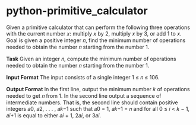 # python-primitive_calculator

Given a primitive calculator that can perform the following three operations with
the current number 𝑥: multiply 𝑥 by 2, multiply 𝑥 by 3, or add 1 to 𝑥. Goal is given a
positive integer 𝑛, find the minimum number of operations needed to obtain the number 𝑛
starting from the number 1.


**Task**
Given an integer 𝑛, compute the minimum number of operations needed to obtain the number 𝑛
starting from the number 1.

**Input Format**
The input consists of a single integer 1 ≤ 𝑛 ≤ 106.

**Output Format**
In the first line, output the minimum number 𝑘 of operations needed to get 𝑛 from 1.
In the second line output a sequence of intermediate numbers. That is, the second line should contain
positive integers 𝑎0, 𝑎2, . . . , 𝑎𝑘−1 such that 𝑎0 = 1, 𝑎𝑘−1 = 𝑛 and for all 0 ≤ 𝑖 < 𝑘 − 1, 𝑎𝑖+1 is equal to
either 𝑎𝑖 + 1, 2𝑎𝑖, or 3𝑎𝑖.
